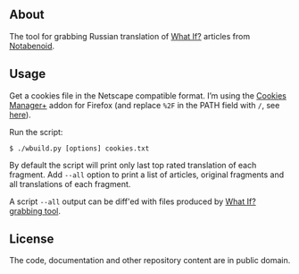 ## About

The tool for grabbing Russian translation of [What If?][1] articles from
[Notabenoid][2].

[1]: http://what-if.xkcd.com
[2]: http://notabenoid.org

## Usage

Get a cookies file in the Netscape compatible format. I’m using the [Cookies
Manager+][3] addon for Firefox (and replace `%2F` in the PATH field with `/`,
see [here][4]).

Run the script:

```
$ ./wbuild.py [options] cookies.txt
```

By default the script will print only last top rated translation of each
fragment. Add `--all` option to print a list of articles, original fragments
and all translations of each fragment.

A script `--all` output can be diff'ed with files produced by [What If?
grabbing tool](https://github.com/whatifrussian/what_if_parse).

[3]: https://addons.mozilla.org/en-US/firefox/addon/cookies-manager-plus/
[4]: https://github.com/vanowm/FirefoxCookiesManagerPlus/issues/124

## License

The code, documentation and other repository content are in public domain.
